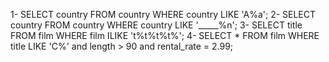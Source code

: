 1- SELECT country FROM country WHERE country LIKE 'A%a';
2- SELECT country FROM country WHERE country LIKE '_____%n';
3- SELECT title FROM film WHERE film ILIKE 't%t%t%t%';
4- SELECT * FROM film WHERE title LIKE 'C%' and length > 90 and rental_rate = 2.99;





